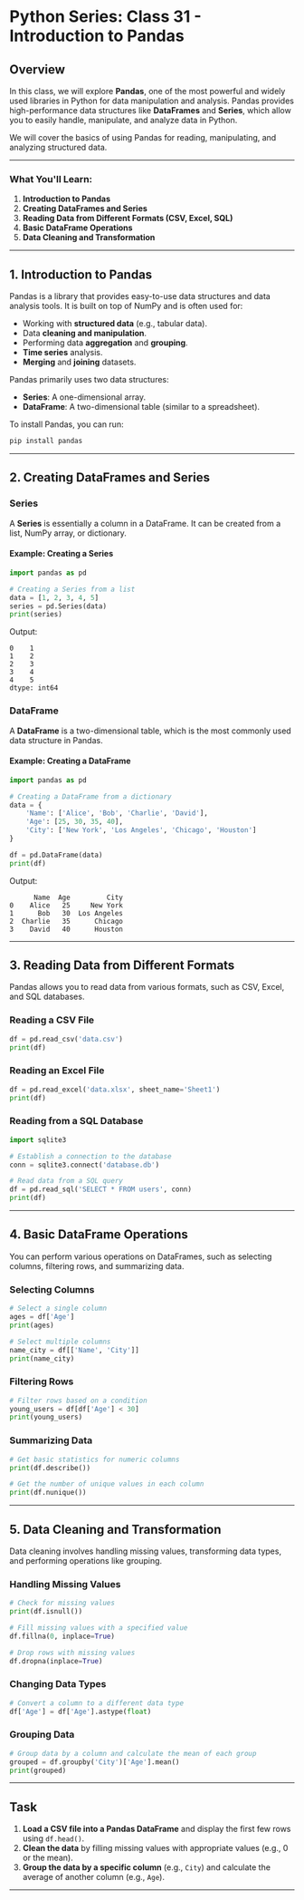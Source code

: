 # Python Series: Class 31 - Introduction to Pandas

## Overview

In this class, we will explore **Pandas**, one of the most powerful and widely used libraries in Python for data manipulation and analysis. Pandas provides high-performance data structures like **DataFrames** and **Series**, which allow you to easily handle, manipulate, and analyze data in Python.

We will cover the basics of using Pandas for reading, manipulating, and analyzing structured data.

---

### What You'll Learn:
1. **Introduction to Pandas**
2. **Creating DataFrames and Series**
3. **Reading Data from Different Formats (CSV, Excel, SQL)**
4. **Basic DataFrame Operations**
5. **Data Cleaning and Transformation**

---

## 1. Introduction to Pandas

Pandas is a library that provides easy-to-use data structures and data analysis tools. It is built on top of NumPy and is often used for:
- Working with **structured data** (e.g., tabular data).
- Data **cleaning and manipulation**.
- Performing data **aggregation** and **grouping**.
- **Time series** analysis.
- **Merging** and **joining** datasets.

Pandas primarily uses two data structures:
- **Series**: A one-dimensional array.
- **DataFrame**: A two-dimensional table (similar to a spreadsheet).

To install Pandas, you can run:

```bash
pip install pandas
```

---

## 2. Creating DataFrames and Series

### Series

A **Series** is essentially a column in a DataFrame. It can be created from a list, NumPy array, or dictionary.

#### Example: Creating a Series

```python
import pandas as pd

# Creating a Series from a list
data = [1, 2, 3, 4, 5]
series = pd.Series(data)
print(series)
```

Output:
```
0    1
1    2
2    3
3    4
4    5
dtype: int64
```

### DataFrame

A **DataFrame** is a two-dimensional table, which is the most commonly used data structure in Pandas.

#### Example: Creating a DataFrame

```python
import pandas as pd

# Creating a DataFrame from a dictionary
data = {
    'Name': ['Alice', 'Bob', 'Charlie', 'David'],
    'Age': [25, 30, 35, 40],
    'City': ['New York', 'Los Angeles', 'Chicago', 'Houston']
}

df = pd.DataFrame(data)
print(df)
```

Output:
```
      Name  Age         City
0    Alice   25     New York
1      Bob   30  Los Angeles
2  Charlie   35      Chicago
3    David   40      Houston
```

---

## 3. Reading Data from Different Formats

Pandas allows you to read data from various formats, such as CSV, Excel, and SQL databases.

### Reading a CSV File

```python
df = pd.read_csv('data.csv')
print(df)
```

### Reading an Excel File

```python
df = pd.read_excel('data.xlsx', sheet_name='Sheet1')
print(df)
```

### Reading from a SQL Database

```python
import sqlite3

# Establish a connection to the database
conn = sqlite3.connect('database.db')

# Read data from a SQL query
df = pd.read_sql('SELECT * FROM users', conn)
print(df)
```

---

## 4. Basic DataFrame Operations

You can perform various operations on DataFrames, such as selecting columns, filtering rows, and summarizing data.

### Selecting Columns

```python
# Select a single column
ages = df['Age']
print(ages)

# Select multiple columns
name_city = df[['Name', 'City']]
print(name_city)
```

### Filtering Rows

```python
# Filter rows based on a condition
young_users = df[df['Age'] < 30]
print(young_users)
```

### Summarizing Data

```python
# Get basic statistics for numeric columns
print(df.describe())

# Get the number of unique values in each column
print(df.nunique())
```

---

## 5. Data Cleaning and Transformation

Data cleaning involves handling missing values, transforming data types, and performing operations like grouping.

### Handling Missing Values

```python
# Check for missing values
print(df.isnull())

# Fill missing values with a specified value
df.fillna(0, inplace=True)

# Drop rows with missing values
df.dropna(inplace=True)
```

### Changing Data Types

```python
# Convert a column to a different data type
df['Age'] = df['Age'].astype(float)
```

### Grouping Data

```python
# Group data by a column and calculate the mean of each group
grouped = df.groupby('City')['Age'].mean()
print(grouped)
```

---

## Task

1. **Load a CSV file into a Pandas DataFrame** and display the first few rows using `df.head()`.
2. **Clean the data** by filling missing values with appropriate values (e.g., 0 or the mean).
3. **Group the data by a specific column** (e.g., `City`) and calculate the average of another column (e.g., `Age`).

---